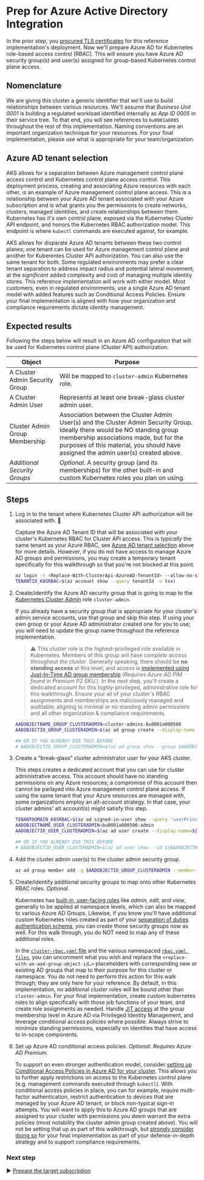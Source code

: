 # Prep for Azure Active Directory Integration

In the prior step, you [procured TLS certificates](./02-ca-certificates.md) for this reference implementation's deployment. Now we'll prepare Azure AD for Kubernetes role-based access control (RBAC). This will ensure you have Azure AD security group(s) and user(s) assigned for group-based Kubernetes control plane access.

## Nomenclature

We are giving this cluster a generic identifier that we'll use to build relationships between various resources. We'll assume that _Business Unit 0001_ is building a regulated workload identified internally as _App ID 0005_ in their service tree. To that end, you will see references to `bu0001a0005` throughout the rest of this implementation. Naming conventions are an important organization technique for your resources. For your final implementation, please use what is appropriate for your team/organization.

## Azure AD tenant selection

AKS allows for a separation between Azure management control plane access control and Kubernetes control plane access control. This deployment process, creating and associating Azure resources with each other, is an example of Azure management control plane access. This is a relationship between your Azure AD tenant associated with your Azure subscription and is what grants you the permissions to create networks, clusters, managed identities, and create relationships between them. Kubernetes has it's own control plane, exposed via the Kubernetes Cluster API endpoint, and honors the Kubernetes RBAC authorization model. This endpoint is where `kubectl` commands are executed against, for example.

AKS allows for disparate Azure AD tenants between these two control planes; one tenant can be used for Azure management control plane and another for Kuberentes Cluster API authorization. You can also use the same tenant for both. Some regulated environments may prefer a clear tenant separation to address impact radius and potential lateral movement; at the _significant_ added complexity and cost of managing multiple identity stores. This reference implementation will work with either model. Most customers, even in regulated environments, use a single Azure AD tenant model with added features such as Conditional Access Policies. Ensure your final implementation is aligned with how your organization and compliance requirements dictate identity management.

## Expected results

Following the steps below will result in an Azure AD configuration that will be used for Kubernetes control plane (Cluster API) authorization.

| Object                         | Purpose                                                 |
|--------------------------------|---------------------------------------------------------|
| A Cluster Admin Security Group | Will be mapped to `cluster-admin` Kubernetes role.      |
| A Cluster Admin User           | Represents at least one break-glass cluster admin user. |
| Cluster Admin Group Membership | Association between the Cluster Admin User(s) and the Cluster Admin Security Group. Ideally there would be NO standing group membership associations made, but for the purposes of this material, you should have assigned the admin user(s) created above. |
| _Additional Security Groups_   | _Optional._ A security group (and its memberships) for the other built-in and custom Kubernetes roles you plan on using. |

## Steps

1. Log in to the tenant where Kubernetes Cluster API authorization will be associated with. 🛑

   Capture the Azure AD Tenant ID that will be associated with your cluster's Kubernetes RBAC for Cluster API access. This is _typically_ the same tenant as your Azure RBAC, see [Azure AD tenant selection](#Azure-AD-tenant-selection) above for more details. However, if you do not have access to manage Azure AD groups and permissions, you may create a temporary tenant specifically for this walkthrough so that you're not blocked at this point.

   ```bash
   az login -t <Replace-With-ClusterApi-AzureAD-TenantId> --allow-no-subscriptions
   TENANTID_K8SRBAC=$(az account show --query tenantId -o tsv)
   ```

1. Create/identify the Azure AD security group that is going to map to the [Kubernetes Cluster Admin](https://kubernetes.io/docs/reference/access-authn-authz/rbac/#user-facing-roles) role `cluster-admin`.

   If you already have a security group that is appropriate for your cluster's admin service accounts, use that group and skip this step. If using your own group or your Azure AD administrator created one for you to use; you will need to update the group name throughout the reference implementation.

   > :warning: This cluster role is the highest-privileged role available in Kubernetes. Members of this group will have _complete access throughout the cluster_. Generally speaking, there should be **no standing access** at this level; and access is [implemented using Just-In-Time AD group membership](https://docs.microsoft.com/azure/aks/managed-aad#configure-just-in-time-cluster-access-with-azure-ad-and-aks) (_Requires Azure AD PIM found in Premium P2 SKU._). In the next step, you'll create a dedicated account for this highly-privileged, administrative role for this walkthrough. Ensure your all of your cluster's RBAC assignments and memberships are maliciously managed and auditable; aligning to minimal or no standing admin permissions and all other organization & compliance requirements.

   ```bash
   AADOBJECTNAME_GROUP_CLUSTERADMIN=cluster-admins-bu0001a000500
   AADOBJECTID_GROUP_CLUSTERADMIN=$(az ad group create --display-name $AADOBJECTNAME_GROUP_CLUSTERADMIN --mail-nickname $AADOBJECTNAME_GROUP_CLUSTERADMIN --description "Principals in this group are cluster admins in the bu0001a000500 cluster." --query objectId -o tsv)
   
   ## OR IF YOU ALREADY DID THIS BEFORE
   # AADOBJECTID_GROUP_CLUSTERADMIN=$(az ad group show --group $AADOBJECTNAME_GROUP_CLUSTERADMIN --query objectId -o tsv)
   ```

1. Create a "break-glass" cluster administrator user for your AKS cluster.

   This steps creates a dedicated account that you can use for cluster administrative access. This account should have no standing permissions on any Azure resources; a compromise of this account then cannot be parlayed into Azure management control plane access. If using the same tenant that your Azure resources are managed with, some organizations employ an alt-account strategy. In that case, your cluster admins' alt account(s) might satisfy this step.

   ```bash
   TENANTDOMAIN_K8SRBAC=$(az ad signed-in-user show --query 'userPrincipalName' -o tsv | cut -d '@' -f 2 | sed 's/\"//')
   AADOBJECTNAME_USER_CLUSTERADMIN=bu0001a000500-admin
   AADOBJECTID_USER_CLUSTERADMIN=$(az ad user create --display-name=${AADOBJECTNAME_USER_CLUSTERADMIN} --user-principal-name ${AADOBJECTNAME_USER_CLUSTERADMIN}@${TENANTDOMAIN_K8SRBAC} --force-change-password-next-login --password ChangeMebu0001a0005AdminChangeMe --query objectId -o tsv)
   
   ## OR IF YOU ALREADY DID THIS BEFORE
   # AADOBJECTID_USER_CLUSTERADMIN=$(az ad user show --id ${AADOBJECTNAME_USER_CLUSTERADMIN}@${TENANTDOMAIN_K8SRBAC} --query objectId -o tsv)
   ```

1. Add the cluster admin user(s) to the cluster admin security group.

   ```bash
   az ad group member add -g $AADOBJECTID_GROUP_CLUSTERADMIN --member-id $AADOBJECTID_USER_CLUSTERADMIN
   ```

1. Create/identify additional security groups to map onto other Kubernetes RBAC roles. _Optional._

   Kubernetes has [built-in, user-facing roles](https://kubernetes.io/docs/reference/access-authn-authz/rbac/#user-facing-roles) like _admin_, _edit_, and _view_, generally to be applied at namespace levels, which can also be mapped to various Azure AD Groups. Likewise, if you know you'll have additional _custom_ Kubernetes roles created as part of your [separation of duties authentication schema](../rbac-suggestions.md), you can create those security groups now as well. For this walk through, you do NOT need to map any of these additional roles.

   In the [`cluster-rbac.yaml` file](/cluster-manifests/cluster-rbac.yaml) and the various namespaced [`rbac.yaml files`](/cluster-manifests/cluster-baseline-settings/rbac.yaml), you can uncomment what you wish and replace the `<replace-with-an-aad-group-object-id…>` placeholders with corresponding new or existing AD groups that map to their purpose for this cluster or namespace. You do not need to perform this action for this walk through; they are only here for your reference. By default, in this implementation, no additional _cluster_ roles will be bound other than `cluster-admin`. For your final implementation, create custom kubernetes roles to align specifically with those job functions of your team, and create role assignments as needed. Handle [JIT access](https://docs.microsoft.com/azure/active-directory/privileged-identity-management/groups-features) at the group membership level in Azure AD via Privileged Identity Management, and leverage conditional access policies where possible. Always strive to minimize standing permissions, especially on identities that have access to in-scope components.

1. Set up Azure AD conditional access policies. _Optional. Requires Azure AD Premium._

   To support an even stronger authentication model, consider [setting up Conditional Access Policies in Azure AD for your cluster](https://docs.microsoft.com/azure/aks/managed-aad#use-conditional-access-with-azure-ad-and-aks). This allows you to further apply restrictions on access to the Kubernetes control plane (e.g. management commands executed through `kubectl`). With conditional access policies in place, you can for example, _require_ multi-factor authentication, restrict authentication to devices that are managed by your Azure AD tenant, or block non-typical sign-in attempts. You will want to apply this to Azure AD groups that are assigned to your cluster with permissions you deem warrant the extra policies (most notability the cluster admin group created above). You will not be setting that up as part of this walkthrough, but [strongly consider doing so](../conditional-access.md) for your final implementation as part of your defense-in-depth strategy and to support compliance requirements.

### Next step

:arrow_forward: [Prepare the target subscription](./04-subscription.md)
